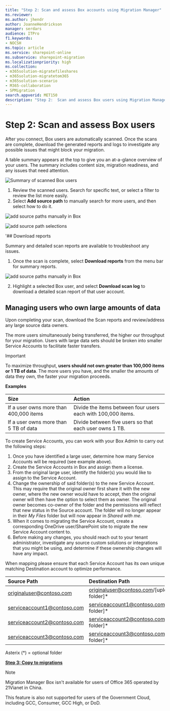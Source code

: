 ```yaml
---
title: "Step 2: Scan and assess Box accounts using Migration Manager"
ms.reviewer: 
ms.author: jhendr
author: JoanneHendrickson
manager: serdars
audience: ITPro
f1.keywords:
- NOCSH
ms.topic: article
ms.service: sharepoint-online
ms.subservice: sharepoint-migration
ms.localizationpriority: high
ms.collection:
- m365solution-migratefileshares
- m365solution-migratetom365
- m365solution-scenario
- M365-collaboration
- SPMigration
search.appverid: MET150
description: "Step 2:  Scan and assess Box users using Migration Manager."
---
```


# Step 2: Scan and assess Box users

After you connect, Box users are automatically scanned. Once the scans are complete, download the generated reports and logs to investigate any possible issues that might block your migration.

A table summary appears at the top to give you an at-a-glance overview of your users. The summary includes content size, migration readiness, and any issues that need attention.

   ![Summary of scanned Box users](media/mm-box-scan-assess-summary.png)


1. Review the scanned users. Search for specific text, or select a filter to review the list more easily.
2. Select **Add source path** to manually search for more users, and then select how to do it.

![add source paths manually in Box](media/mm-add-source-path.png)

![add source path selections](media/mm-add-source-path-choices-box.png)

'## Download reports

Summary and detailed scan reports are available to troubleshoot any issues.

1. Once the scan is complete, select **Download reports** from the menu bar for summary reports.

![add source paths manually in Box](media/mm-add-source-path.png)


2. Highlight a selected Box user, and select **Download scan log**  to download a detailed scan report of that user account. </br>

## Managing users who own large amounts of data 

Upon completing your scan, download the Scan reports and review/address any large source data owners. 
 
The more users simultaneously being transferred, the higher our throughput for your migration. Users with large data sets should be broken into smaller Service Accounts to facilitate faster transfers.
 
>[!Important]
>To maximize throughput, **users should not own greater than 100,000 items or 1 TB of data**. The more users you have, and the smaller the amounts of data they own, the faster your migration proceeds. 



**Examples** 

|Size|Action|
|:-----|:-----|
|If a user owns more than 400,000 items|Divide the items between four users each with 100,000 items.|
|If a user owns more than 5 TB of data|Divide between five users so that each user owns 1 TB. | 
 
To create Service Accounts, you can work with your Box Admin to carry out the following steps:
 
1.	Once you have identified a large user, determine how many Service Accounts will be required (see example above). 
2.	Create the Service Accounts in Box and assign them a license. 
3.	From the original large user, identify the folder(s) you would like to assign to the Service Account. 
4.	Change the ownership of said folder(s) to the new Service Account. This may require that the original owner first share it with the new owner, where the new owner would have to accept, then the original owner will then have the option to select them as owner. The original owner becomes co-owner of the folder and the permissions will reflect that new status in the Source account. The folder will no longer appear in their *My Files* folder but will now appear in *Shared with me*.
5.	When it comes to migrating the Service Account, create a corresponding OneDrive user/SharePoint site to migrate the new Service Account content to. 
1. Before making any changes, you should reach out to your tenant administrator, investigate any source custom solutions or ​integrations that you might be using, and determine if these ownership changes will have any impact.

When mapping please ensure that each Service Account has its own unique matching Destination account to optimize performance. 

|Source Path |Destination Path |
|:-----|:-----|
|originaluser@contoso.com| originaluser@contoso.com/[upload folder]* |
|serviceaccount1@contoso.com|serviceaccount1@contoso.com/[upload folder]* |
|serviceaccount2@contoso.com |serviceaccount2@contoso.com/[upload folder]* |
|serviceaccount3@contoso.com |serviceaccount3@contoso.com/[upload folder]* |

Asterix (*) = optional folder 


[ **Step 3: Copy to migrations**](mm-box-step3-copy-to-migrations.md)


>[!NOTE]
>Migration Manager Box isn't available for users of Office 365 operated by 21Vianet in China.
>
> This feature is also not supported for users of the Government Cloud, including GCC, Consumer, GCC High, or DoD.